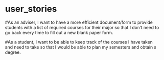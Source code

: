 # user_stories

#As an adviser, I want to have a more efficient document/form to provide students with a list of required courses for their major so that I don't need to go back every time to fill out a new blank paper form.

#As a student, I want to be able to keep track of the courses I have taken and need to take so that I would be able to plan my semesters and obtain a degree.
